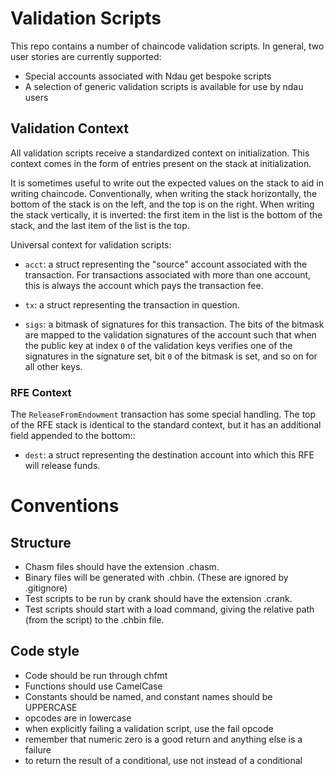 # Validation Scripts

This repo contains a number of chaincode validation scripts. In general, two user stories are currently supported:

- Special accounts associated with Ndau get bespoke scripts
- A selection of generic validation scripts is available for use by ndau users

## Validation Context

All validation scripts receive a standardized context on initialization. This context comes in the form of entries present on the stack at initialization.

It is sometimes useful to write out the expected values on the stack to aid in writing chaincode. Conventionally, when writing the stack horizontally, the bottom of the stack is on the left, and the top is on the right. When writing the stack vertically, it is inverted: the first item in the list is the bottom of the stack, and the last item of the list is the top.

Universal context for validation scripts:

- `acct`: a struct representing the "source" account associated with the transaction. For transactions associated with more than one account, this is always the account which pays the transaction fee.

- `tx`: a struct representing the transaction in question.

- `sigs`: a bitmask of signatures for this transaction. The bits of the bitmask are mapped to the validation signatures of the account such that when the public key at index `0` of the validation keys verifies one of the signatures in the signature set, bit `0` of the bitmask is set, and so on for all other keys.

### RFE Context

The `ReleaseFromEndowment` transaction has some special handling. The top of the RFE stack is identical to the standard context, but it has an additional field appended to the bottom::

- `dest`: a struct representing the destination account into which this RFE will release funds.

# Conventions

## Structure
* Chasm files should have the extension .chasm.
* Binary files will be generated with .chbin. (These are ignored by .gitignore)
* Test scripts to be run by crank should have the extension .crank.
* Test scripts should start with a load command, giving the relative path (from the script) to the .chbin file.

## Code style
* Code should be run through chfmt
* Functions should use CamelCase
* Constants should be named, and constant names should be UPPERCASE
* opcodes are in lowercase
* when explicitly failing a validation script, use the fail opcode
* remember that numeric zero is a good return and anything else is a failure
* to return the result of a conditional, use not instead of a conditional
